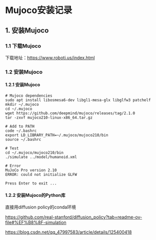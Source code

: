 # Mujoco安装记录

## 1. 安装Mujoco

### 1.1 下载Mujoco

下载地址：https://www.roboti.us/index.html

### 1.2 安装Mujoco

#### 1.2.1 安装Mujoco

```shell
# Mujoco dependencies
sudo apt install libosmesa6-dev libgl1-mesa-glx libglfw3 patchelf 
mkdir ~/.mujoco
cd ~/.mujoco
wget https://github.com/deepmind/mujoco/releases/tag/2.1.0
tar -zxvf mujoco210-linux-x86_64.tar.gz

# Add to PATH
code ~/.bashrc
export LD_LIBRARY_PATH=~/.mujoco/mujoco210/bin
source ~/.bashrc

# Test
cd ~/.mujoco/mujoco210/bin
./simulate ../model/humanoid.xml

# Error
MuJoCo Pro version 2.10
ERROR: could not initialize GLFW

Press Enter to exit ...
```


#### 1.2.2 安装Mujoco的Python库

直接用diffusion policy的conda环境

https://github.com/real-stanford/diffusion_policy?tab=readme-ov-file#%EF%B8%8F-simulation

https://blog.csdn.net/qq_47997583/article/details/125400418
